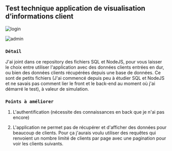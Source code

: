 
## Test technique application de visualisation d’informations client

![login](https://image.noelshack.com/fichiers/2019/50/2/1575933097-auth.png)

![admin](https://image.noelshack.com/fichiers/2019/50/2/1575933665-admin.png)

### `Détail`

J'ai joint dans ce repository des fichiers SQL et NodeJS, pour vous laisser le choix entre utiliser l'application avec des données clients entrées en dur, ou bien des données clients récupérées depuis une base de données. Ce sont de petits fichiers (J'ai commencé depuis peu à étudier SQL et NodeJS et ne savais pas comment lier le front et le back-end au moment où j'ai démarré le test), à valeur de simulation.

### `Points à améliorer`

1) L'authentification (nécessite des connaissances en back que je n'ai pas encore)

2) L'application ne permet pas de récupérer et d'afficher des données pour beaucoup de clients. Pour ça j'aurais voulu utiliser des requêtes qui renvoient un nombre limité de clients par page avec une pagination pour voir les clients suivants.


